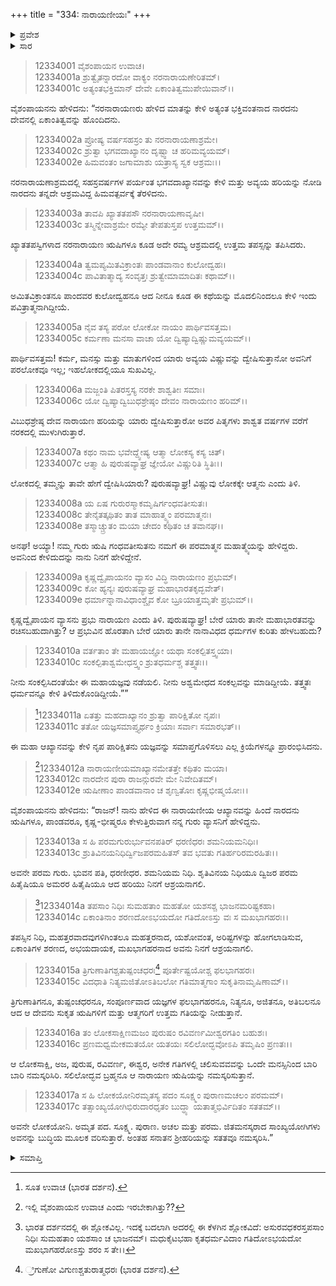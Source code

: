 +++
title = "334: ನಾರಾಯಣೀಯಃ"
+++

<details><summary>ಪ್ರವೇಶ</summary>


।।   ಓಂ ಓಂ ನಮೋ ನಾರಾಯಣಾಯ।।   ಶ್ರೀ ವೇದವ್ಯಾಸಾಯ ನಮಃ ।।

ಶ್ರೀ ಕೃಷ್ಣದ್ವೈಪಾಯನ ವೇದವ್ಯಾಸ ವಿರಚಿತ  

**ಶ್ರೀ ಮಹಾಭಾರತ**

**ಶಾಂತಿ ಪರ್ವ**

**ಮೋಕ್ಷಧರ್ಮ ಪರ್ವ**

**ಅಧ್ಯಾಯ 334**


</details>

<details><summary>ಸಾರ</summary>

ನಾರಾಯಣೀಯ ಸಮಾಪ್ತಿ (1-17).


</details>


> 12334001 ವೈಶಂಪಾಯನ ಉವಾಚ।   
12334001a ಶ್ರುತ್ವೈತನ್ನಾರದೋ ವಾಕ್ಯಂ ನರನಾರಾಯಣೇರಿತಮ್।  
12334001c ಅತ್ಯಂತಭಕ್ತಿಮಾನ್ ದೇವೇ ಏಕಾಂತಿತ್ವಮುಪೇಯಿವಾನ್।।

ವೈಶಂಪಾಯನನು ಹೇಳಿದನು: “ನರನಾರಾಯಣರು ಹೇಳಿದ ಮಾತನ್ನು ಕೇಳಿ ಅತ್ಯಂತ ಭಕ್ತಿವಂತನಾದ ನಾರದನು ದೇವನಲ್ಲಿ ಏಕಾಂತಿತ್ವವನ್ನು ಹೊಂದಿದನು.

> 12334002a ಪ್ರೋಷ್ಯ ವರ್ಷಸಹಸ್ರಂ ತು ನರನಾರಾಯಣಾಶ್ರಮೇ।  
12334002c ಶ್ರುತ್ವಾ ಭಗವದಾಖ್ಯಾನಂ ದೃಷ್ಟ್ವಾ ಚ ಹರಿಮವ್ಯಯಮ್।  
12334002e ಹಿಮವಂತಂ ಜಗಾಮಾಶು ಯತ್ರಾಸ್ಯ ಸ್ವಕ ಆಶ್ರಮಃ।।

ನರನಾರಾಯಣಾಶ್ರಮದಲ್ಲಿ ಸಹಸ್ರವರ್ಷಗಳ ಪರ್ಯಂತ ಭಗವದಾಖ್ಯಾನವನ್ನು ಕೇಳಿ ಮತ್ತು ಅವ್ಯಯ ಹರಿಯನ್ನು ನೋಡಿ ನಾರದನು ತನ್ನದೇ ಆಶ್ರಮವಿದ್ದ ಹಿಮವತ್ಪರ್ವಕ್ಕೆ ತೆರಳಿದನು.

> 12334003a ತಾವಪಿ ಖ್ಯಾತತಪಸೌ ನರನಾರಾಯಣಾವೃಷೀ।  
12334003c ತಸ್ಮಿನ್ನೇವಾಶ್ರಮೇ ರಮ್ಯೇ ತೇಪತುಸ್ತಪ ಉತ್ತಮಮ್।।

ಖ್ಯಾತತಪಸ್ವಿಗಳಾದ ನರನಾರಾಯಣ ಋಷಿಗಳೂ ಕೂಡ ಅದೇ ರಮ್ಯ ಆಶ್ರಮದಲ್ಲಿ ಉತ್ತಮ ತಪಸ್ಸನ್ನು ತಪಿಸಿದರು.

> 12334004a ತ್ವಮಪ್ಯಮಿತವಿಕ್ರಾಂತಃ ಪಾಂಡವಾನಾಂ ಕುಲೋದ್ವಹಃ।  
12334004c ಪಾವಿತಾತ್ಮಾದ್ಯ ಸಂವೃತ್ತಃ ಶ್ರುತ್ವೇಮಾಮಾದಿತಃ ಕಥಾಮ್।।

ಅಮಿತವಿಕ್ರಾಂತನೂ ಪಾಂದವರ ಕುಲೋದ್ವಹನೂ ಆದ ನೀನೂ ಕೂಡ ಈ ಕಥೆಯನ್ನು ಮೊದಲಿನಿಂದಲೂ ಕೇಳಿ ಇಂದು ಪವಿತ್ರಾತ್ಮನಾಗಿದ್ದೀಯೆ.

> 12334005a ನೈವ ತಸ್ಯ ಪರೋ ಲೋಕೋ ನಾಯಂ ಪಾರ್ಥಿವಸತ್ತಮ।  
12334005c ಕರ್ಮಣಾ ಮನಸಾ ವಾಚಾ ಯೋ ದ್ವಿಷ್ಯಾದ್ವಿಷ್ಣುಮವ್ಯಯಮ್।।

ಪಾರ್ಥಿವಸತ್ತಮ! ಕರ್ಮ, ಮನಸ್ಸು ಮತ್ತು ಮಾತುಗಳಿಂದ ಯಾರು ಅವ್ಯಯ ವಿಷ್ಣುವನ್ನು ದ್ವೇಷಿಸುತ್ತಾನೋ ಅವನಿಗೆ ಪರಲೋಕವೂ ಇಲ್ಲ; ಇಹಲೋಕದಲ್ಲಿಯೂ ಸುಖವಿಲ್ಲ.

> 12334006a ಮಜ್ಜಂತಿ ಪಿತರಸ್ತಸ್ಯ ನರಕೇ ಶಾಶ್ವತೀಃ ಸಮಾಃ।  
12334006c ಯೋ ದ್ವಿಷ್ಯಾದ್ವಿಬುಧಶ್ರೇಷ್ಠಂ ದೇವಂ ನಾರಾಯಣಂ ಹರಿಮ್।।

ವಿಬುಧಶ್ರೇಷ್ಠ ದೇವ ನಾರಾಯಣ ಹರಿಯನ್ನು ಯಾರು ದ್ವೇಷಿಸುತ್ತಾರೋ ಅವರ ಪಿತೃಗಳು ಶಾಶ್ವತ ವರ್ಷಗಳ ವರೆಗೆ ನರಕದಲ್ಲಿ ಮುಳುಗಿರುತ್ತಾರೆ.

> 12334007a ಕಥಂ ನಾಮ ಭವೇದ್ದ್ವೇಷ್ಯ ಆತ್ಮಾ ಲೋಕಸ್ಯ ಕಸ್ಯ ಚಿತ್।  
12334007c ಆತ್ಮಾ ಹಿ ಪುರುಷವ್ಯಾಘ್ರ ಜ್ಞೇಯೋ ವಿಷ್ಣುರಿತಿ ಸ್ಥಿತಿಃ।।

ಲೋಕದಲ್ಲಿ ತಮ್ಮನ್ನು ತಾವೇ ಹೇಗೆ ದ್ವೇಷಿಸಿಯಾರು? ಪುರುಷವ್ಯಾಘ್ರ! ವಿಷ್ಣುವು ಲೋಕಕ್ಕೇ ಆತ್ಮನು ಎಂದು ತಿಳಿ.

> 12334008a ಯ ಏಷ ಗುರುರಸ್ಮಾಕಮೃಷಿರ್ಗಂಧವತೀಸುತಃ।  
12334008c ತೇನೈತತ್ಕಥಿತಂ ತಾತ ಮಾಹಾತ್ಮ್ಯಂ ಪರಮಾತ್ಮನಃ।  
12334008e ತಸ್ಮಾಚ್ಚ್ರುತಂ ಮಯಾ ಚೇದಂ ಕಥಿತಂ ಚ ತವಾನಘ।।

ಅನಘ! ಅಯ್ಯಾ! ನಮ್ಮ ಗುರು ಋಷಿ ಗಂಧವತೀಸುತನು ನಮಗೆ ಈ ಪರಮಾತ್ಮನ ಮಹಾತ್ಮ್ಯೆಯನ್ನು ಹೇಳಿದ್ದರು. ಅವನಿಂದ ಕೇಳಿದುದನ್ನು ನಾನು ನಿನಗೆ ಹೇಳಿದ್ದೇನೆ.

> 12334009a ಕೃಷ್ಣದ್ವೈಪಾಯನಂ ವ್ಯಾಸಂ ವಿದ್ಧಿ ನಾರಾಯಣಂ ಪ್ರಭುಮ್।  
12334009c ಕೋ ಹ್ಯನ್ಯಃ ಪುರುಷವ್ಯಾಘ್ರ ಮಹಾಭಾರತಕೃದ್ಭವೇತ್।  
12334009e ಧರ್ಮಾನ್ನಾನಾವಿಧಾಂಶ್ಚೈವ ಕೋ ಬ್ರೂಯಾತ್ತಮೃತೇ ಪ್ರಭುಮ್।।

ಕೃಷ್ಣದ್ವೈಪಾಯನ ವ್ಯಾಸನು ಪ್ರಭು ನಾರಾಯಣ ಎಂದು ತಿಳಿ. ಪುರುಷವ್ಯಾಘ್ರ! ಬೇರೆ ಯಾರು ತಾನೇ ಮಹಾಭಾರತವನ್ನು ರಚಿಸಬಹುದಾಗಿತ್ತು? ಆ ಪ್ರಭುವಿನ ಹೊರತಾಗಿ ಬೇರೆ ಯಾರು ತಾನೇ ನಾನಾವಿಧದ ಧರ್ಮಗಳ ಕುರಿತು ಹೇಳಬಹುದು?

> 12334010a ವರ್ತತಾಂ ತೇ ಮಹಾಯಜ್ಞೋ ಯಥಾ ಸಂಕಲ್ಪಿತಸ್ತ್ವಯಾ।  
12334010c ಸಂಕಲ್ಪಿತಾಶ್ವಮೇಧಸ್ತ್ವಂ ಶ್ರುತಧರ್ಮಶ್ಚ ತತ್ತ್ವತಃ।।

ನೀನು ಸಂಕಲ್ಪಿಸಿದಂತೆಯೇ ಈ ಮಹಾಯಜ್ಞವು ನಡೆಯಲಿ. ನೀನು ಅಶ್ವಮೇಧದ ಸಂಕಲ್ಪವನ್ನು ಮಾಡಿದ್ದೀಯೆ. ತತ್ತ್ವತಃ ಧರ್ಮವನ್ನೂ ಕೇಳಿ ತಿಳಿದುಕೊಂಡಿದ್ದೀಯೆ.””

>[^1]12334011a ಏತತ್ತು ಮಹದಾಖ್ಯಾನಂ ಶ್ರುತ್ವಾ ಪಾರಿಕ್ಷಿತೋ ನೃಪಃ।  
12334011c ತತೋ ಯಜ್ಞಸಮಾಪ್ತ್ಯರ್ಥಂ ಕ್ರಿಯಾಃ ಸರ್ವಾಃ ಸಮಾರಭತ್।।

ಈ ಮಹಾ ಆಖ್ಯಾನವನ್ನು ಕೇಳಿ ನೃಪ ಪಾರಿಕ್ಷಿತನು ಯಜ್ಞವನ್ನು ಸಮಾಪ್ತಗೊಳಿಸಲು ಎಲ್ಲ ಕ್ರಿಯೆಗಳನ್ನೂ ಪ್ರಾರಂಭಿಸಿದನು.

>[^2]12334012a ನಾರಾಯಣೀಯಮಾಖ್ಯಾನಮೇತತ್ತೇ ಕಥಿತಂ ಮಯಾ।  
12334012c ನಾರದೇನ ಪುರಾ ರಾಜನ್ಗುರವೇ ಮೇ ನಿವೇದಿತಮ್।  
12334012e ಋಷೀಣಾಂ ಪಾಂಡವಾನಾಂ ಚ ಶೃಣ್ವತೋಃ ಕೃಷ್ಣಭೀಷ್ಮಯೋಃ।।

ವೈಶಂಪಾಯನನು ಹೇಳಿದನು: “ರಾಜನ್! ನಾನು ಹೇಳಿದ ಈ ನಾರಾಯಣೀಯ ಆಖ್ಯಾನವನ್ನು ಹಿಂದೆ ನಾರದನು ಋಷಿಗಳೂ, ಪಾಂಡವರೂ, ಕೃಷ್ಣ-ಭೀಷ್ಮರೂ ಕೇಳುತ್ತಿರುವಾಗ ನನ್ನ ಗುರು ವ್ಯಾಸನಿಗೆ ಹೇಳಿದ್ದನು.

> 12334013a ಸ ಹಿ ಪರಮಗುರುರ್ಭುವನಪತಿರ್
       ಧರಣಿಧರಃ ಶಮನಿಯಮನಿಧಿಃ।  
> 12334013c ಶ್ರುತಿವಿನಯನಿಧಿರ್ದ್ವಿಜಪರಮಹಿತಸ್
       ತವ ಭವತು ಗತಿರ್ಹರಿರಮರಹಿತಃ।।  

ಅವನೇ ಪರಮ ಗುರು. ಭುವನ ಪತಿ, ಧರಣೀಧರ. ಶಮನಿಯಮ ನಿಧಿ. ಶೃತಿವಿನಯ ನಿಧಿಯೂ ದ್ವಿಜರ ಪರಮ ಹಿತೈಷಿಯೂ ಅಮರರ ಹಿತೈಷಿಯೂ ಆದ ಹರಿಯು ನಿನಗೆ ಆಶ್ರಯನಾಗಲಿ.

>[^3]12334014a ತಪಸಾಂ ನಿಧಿಃ ಸುಮಹತಾಂ ಮಹತೋ
ಯಶಸಶ್ಚ ಭಾಜನಮರಿಷ್ಟಕಹಾ।  
12334014c ಏಕಾಂತಿನಾಂ ಶರಣದೋಽಭಯದೋ
       ಗತಿದೋಽಸ್ತು ವಃ ಸ ಮಖಭಾಗಹರಃ।।  

ತಪಸ್ಸಿನ ನಿಧಿ, ಮಹತ್ತರವಾದವುಗಳಿಗಿಂತಲೂ ಮಹತ್ತರನಾದ, ಯಶೋವಂತ, ಅರಿಷ್ಟಗಳನ್ನು ಹೋಗಲಾಡಿಸುವ, ಏಕಾಂತಿಗಳ ಶರಣದ, ಅಭಯದಾಯಕ, ಮಖಭಾಗಹರನಾದ ಅವನು ನಿನಗೆ ಆಶ್ರಯನಾಗಲಿ.

> 12334015a ತ್ರಿಗುಣಾತಿಗಶ್ಚತುಷ್ಪಂಚಧರಃ[^4]
       ಪೂರ್ತೇಷ್ಟಯೋಶ್ಚ ಫಲಭಾಗಹರಃ।  
> 12334015c ವಿದಧಾತಿ ನಿತ್ಯಮಜಿತೋಽತಿಬಲೋ
       ಗತಿಮಾತ್ಮಗಾಂ ಸುಕೃತಿನಾಮೃಷಿಣಾಮ್।।  

ತ್ರಿಗುಣಾತಿಗನೂ, ತುಷ್ಪಂಚಧರನೂ, ಸಂಪೂರ್ಣವಾದ ಯಜ್ಞಗಳ ಫಲಭಾಗಹರನೂ, ನಿತ್ಯನೂ, ಅಜಿತನೂ, ಅತಿಬಲನೂ ಆದ ಆ ದೇವನು ಸುಕೃತ ಋಷಿಗಳಿಗೆ ಮತ್ತು ಆತ್ಮಗರಿಗೆ ಉತ್ತಮ ಗತಿಯನ್ನು ನೀಡುತ್ತಾನೆ.

> 12334016a ತಂ ಲೋಕಸಾಕ್ಷಿಣಮಜಂ ಪುರುಷಂ
       ರವಿವರ್ಣಮೀಶ್ವರಗತಿಂ ಬಹುಶಃ।  
> 12334016c ಪ್ರಣಮಧ್ವಮೇಕಮತಯೋ ಯತಯಃ
       ಸಲಿಲೋದ್ಭವೋಽಪಿ ತಮೃಷಿಂ ಪ್ರಣತಃ।।  

ಆ ಲೋಕಸಾಕ್ಷಿ, ಅಜ, ಪುರುಷ, ರವಿವರ್ಣ, ಈಶ್ವರ, ಅನೇಕ ಗತಿಗಳಲ್ಲಿ ಚಲಿಸುವವವನ್ನು ಒಂದೇ ಮನಸ್ಸಿನಿಂದ ಬಾರಿ ಬಾರಿ ನಮಸ್ಕರಿಸಿರಿ. ಸಲಿಲೋದ್ಭವ ಬ್ರಹ್ಮನೂ ಆ ನಾರಾಯಣ ಋಷಿಯನ್ನು ನಮಸ್ಕರಿಸುತ್ತಾನೆ.

> 12334017a ಸ ಹಿ ಲೋಕಯೋನಿರಮೃತಸ್ಯ ಪದಂ
       ಸೂಕ್ಷ್ಮಂ ಪುರಾಣಮಚಲಂ ಪರಮಮ್।  
> 12334017c ತತ್ಸಾಂಖ್ಯಯೋಗಿಭಿರುದಾರಧೃತಂ
       ಬುದ್ಧ್ಯಾ ಯತಾತ್ಮಭಿರ್ವಿದಿತಂ ಸತತಮ್।।  

ಅವನೇ ಲೋಕಯೋನಿ. ಅಮೃತ ಪದ. ಸೂಕ್ಷ್ಮ. ಪುರಾಣ. ಅಚಲ ಮತ್ತು ಪರಮ. ಜಿತಮನಸ್ಕರಾದ ಸಾಂಖ್ಯಯೋಗಿಗಳು ಅವನನ್ನು ಬುದ್ಧಿಯ ಮೂಲಕ ವರಿಸುತ್ತಾರೆ. ಅಂತಹ ಸನಾತನ ಶ್ರೀಹರಿಯನ್ನು ಸತತವೂ ನಮಸ್ಕರಿಸಿ.”


<details><summary>ಸಮಾಪ್ತಿ</summary>
ಇತಿ ಶ್ರೀಮಹಾಭಾರತೇ ಶಾಂತಿ ಪರ್ವಣಿ ಮೋಕ್ಷಧರ್ಮ ಪರ್ವಣಿ ನಾರಾಯಣೀಯೇ ಚತುರ್ಸ್ತ್ರಿಂಶಾಧಿಕತ್ರಿಶತತಮೋಽಧ್ಯಾಯಃ।।  
ಇದು ಶ್ರೀಮಹಾಭಾರತದಲ್ಲಿ ಶಾಂತಿ ಪರ್ವದಲ್ಲಿ ಮೋಕ್ಷಧರ್ಮ ಪರ್ವದಲ್ಲಿ ನಾರಾಯಣೀಯ ಎನ್ನುವ ಮುನ್ನೂರಾಮೂವತ್ನಾಲ್ಕನೇ ಅಧ್ಯಾಯವು.


</details>

[^1]: ಸೂತ ಉವಾಚ (ಭಾರತ ದರ್ಶನ).

[^2]: ಇಲ್ಲಿ ವೈಶಂಪಾಯನ ಉವಾಚ ಎಂದು ಇರಬೇಕಾಗಿತ್ತು??

[^3]: ಭಾರತ ದರ್ಶನದಲ್ಲಿ ಈ ಶ್ಲೋಕವಿಲ್ಲ. ಇದಕ್ಕೆ ಬದಲಾಗಿ ಅದರಲ್ಲಿ ಈ ಕೆಳಗಿನ ಶ್ಲೋಕವಿದೆ: ಅಸುರವಧಕರಸ್ತಪಸಾಂ ನಿಧಿಃ ಸುಮಹತಾಂ ಯಶಸಾಂ ಚ ಭಾಜನಮ್।   ಮಧುಕೈಟಭಹಾ ಕೃತಧರ್ಮವಿದಾಂ ಗತಿದೋಽಭಯದೋ ಮಖಭಾಗಹರೋಽಸ್ತು ಶರಂ ಸ ತೇ।।

[^4]: ್ರಿಗುಣೋ ವಿಗುಣಶ್ಚತುರಾತ್ಮಧರಃ (ಭಾರತ ದರ್ಶನ).
